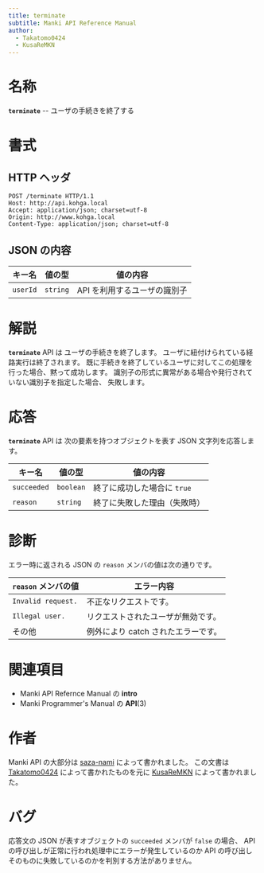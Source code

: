 ```yaml
---
title: terminate
subtitle: Manki API Reference Manual
author:
  - Takatomo0424
  - KusaReMKN
---
```


# 名称

**`terminate`** -- ユーザの手続きを終了する

# 書式

## HTTP ヘッダ

```http
POST /terminate HTTP/1.1
Host: http://api.kohga.local
Accept: application/json; charset=utf-8
Origin: http://www.kohga.local
Content-Type: application/json; charset=utf-8
```

## JSON の内容

| キー名   | 値の型   | 値の内容                     |
| -------- | -------- | ---------------------------- |
| `userId` | `string` | API を利用するユーザの識別子 |

# 解説

**`terminate`** API は
ユーザの手続きを終了します。
ユーザに紐付けられている経路実行は終了されます。
既に手続きを終了しているユーザに対してこの処理を行った場合、黙って成功します。
識別子の形式に異常がある場合や発行されていない識別子を指定した場合、
失敗します。

# 応答

**`terminate`** API は
次の要素を持つオブジェクトを表す JSON 文字列を応答します。

| キー名      | 値の型    | 値の内容                     |
| ----------- | --------- | ---------------------------- |
| `succeeded` | `boolean` | 終了に成功した場合に `true`  |
| `reason`    | `string`  | 終了に失敗した理由（失敗時） |

# 診断

エラー時に返される JSON の `reason` メンバの値は次の通りです。

| `reason` メンバの値 | エラー内容                          |
| ------------------- | ----------------------------------- |
| `Invalid request.`  | 不正なリクエストです。              |
| `Illegal user.`     | リクエストされたユーザが無効です。  |
| その他              | 例外により catch されたエラーです。 |

# 関連項目

- Manki API Refernce Manual の **intro**
- Manki Programmer's Manual の **API**(3)

# 作者

Manki API の大部分は [saza-nami][saza-nami] によって書かれました。
この文書は [Takatomo0424][takatomo0424] によって書かれたものを元に
[KusaReMKN][kusaremkn] によって書かれました。

# バグ

応答文の JSON が表すオブジェクトの `succeeded` メンバが `false` の場合、
API の呼び出しが正常に行われ処理中にエラーが発生しているのか
API の呼び出しそのものに失敗しているのかを判別する方法がありません。

[saza-nami]: https://github.com/saza-nami
[takatomo0424]: https://github.com/Takatomo0424
[kusaremkn]: https://github.com/KusaReMKN

